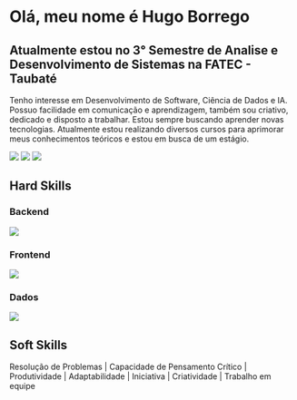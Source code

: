 # Olá, meu nome é Hugo Borrego
## Atualmente estou no 3° Semestre de Analise e Desenvolvimento de Sistemas na FATEC - Taubaté

Tenho interesse em Desenvolvimento de Software, Ciência de Dados e IA. Possuo facilidade em comunicação e aprendizagem, também sou criativo, dedicado e disposto 
a trabalhar. Estou sempre buscando aprender novas tecnologias. Atualmente estou realizando diversos cursos para aprimorar meus conhecimentos teóricos e estou em busca de um estágio.

![](http://github-profile-summary-cards.vercel.app/api/cards/profile-details?username=HugoBorrego&theme=dark)
![](http://github-profile-summary-cards.vercel.app/api/cards/repos-per-language?username=HugoBorrego&theme=dark)
![](http://github-profile-summary-cards.vercel.app/api/cards/stats?username=HugoBorrego&theme=dark)

## Hard Skills
### Backend
<div>
  <img src="https://skillicons.dev/icons?i=py,java,spring,cs,dotnet,javascript,nodejs,git" /><br>
</div>

### Frontend
<div>
  <img src="https://skillicons.dev/icons?i=html,css,react,vite,nextjs,figma" />
</div>

### Dados
<div>
  <img src="https://skillicons.dev/icons?i=mysql,postgresql" /><br>
</div>

## Soft Skills
Resolução de Problemas | Capacidade de Pensamento Crítico | Produtividade | Adaptabilidade | Iniciativa | Criatividade | Trabalho em equipe

